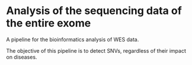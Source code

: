 # Analysis of the sequencing data of the entire exome

A pipeline for the bioinformatics analysis of WES data.

The objective of this pipeline is to detect SNVs, regardless of their impact on diseases.
